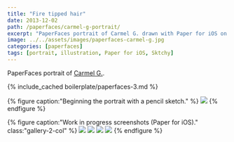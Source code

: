 ```yaml
---
title: "Fire tipped hair"
date: 2013-12-02
path: /paperfaces/carmel-g-portrait/
excerpt: "PaperFaces portrait of Carmel G. drawn with Paper for iOS on an iPad."
image: ../../assets/images/paperfaces-carmel-g.jpg
categories: [paperfaces]
tags: [portrait, illustration, Paper for iOS, Sktchy]
---
```


PaperFaces portrait of [Carmel G.](https://sktchy.com/uViYnH).

{% include_cached boilerplate/paperfaces-3.md %}

{% figure caption:"Beginning the portrait with a pencil sketch." %}
[![](../../assets/images/paperfaces-carmel-g-process-1-750.jpg)](../../assets/images/paperfaces-carmel-g-process-1-lg.jpg)
{% endfigure %}

{% figure caption:"Work in progress screenshots (Paper for iOS)." class:"gallery-2-col" %}
[![](../../assets/images/paperfaces-carmel-g-process-2-600.jpg)](../../assets/images/paperfaces-carmel-g-process-2-lg.jpg)
[![](../../assets/images/paperfaces-carmel-g-process-3-600.jpg)](../../assets/images/paperfaces-carmel-g-process-3-lg.jpg)
[![](../../assets/images/paperfaces-carmel-g-process-4-600.jpg)](../../assets/images/paperfaces-carmel-g-process-4-lg.jpg)
[![](../../assets/images/paperfaces-carmel-g-process-5-600.jpg)](../../assets/images/paperfaces-carmel-g-process-5-lg.jpg)
{% endfigure %}
